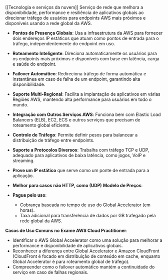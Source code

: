 [[Tecnologia e serviços da nuvem]]
Serviço de rede que melhora a disponibilidade, performance e resiliência de aplicativos globais ao direcionar tráfego de usuários para endpoints AWS mais próximos e disponíveis usando a rede global da AWS.
- **Pontos de Presença Globais**: Usa a infraestrutura da AWS para fornecer dois endereços IP estáticos que atuam como pontos de entrada para o tráfego, independentemente do endpoint em uso.
- **Roteamento Inteligente**: Direciona automaticamente os usuários para os endpoints mais próximos e disponíveis com base em latência, carga e saúde do endpoint.
- **Failover Automático**: Redireciona tráfego de forma automática e instantânea em caso de falha de um endpoint, garantindo alta disponibilidade.
- **Suporte Multi-Regional**: Facilita a implantação de aplicativos em várias Regiões AWS, mantendo alta performance para usuários em todo o mundo.
- **Integração com Outros Serviços AWS**: Funciona bem com Elastic Load Balancers (ELB), EC2, ECS e outros serviços que precisam de roteamento global eficiente.
- **Controle de Tráfego**: Permite definir pesos para balancear a distribuição de tráfego entre endpoints.
- **Suporte a Protocolos Diversos**: Trabalha com tráfego TCP e UDP, adequado para aplicativos de baixa latência, como jogos, VoIP e streaming.
- **Prove um IP estático** que serve como um ponte de entrada para a aplicação.
- **Melhor para casos não HTTP, como (UDP)**
**Modelo de Preços**:

- **Pague pelo uso**:
    - Cobrança baseada no tempo de uso do Global Accelerator (em horas).
    - Taxa adicional para transferência de dados por GB trafegado pela rede global da AWS.

**Casos de Uso Comuns no Exame AWS Cloud Practitioner**:

- Identificar o AWS Global Accelerator como uma solução para melhorar a performance e disponibilidade de aplicativos globais.
- Reconhecer a diferença entre Global Accelerator e Amazon CloudFront (CloudFront é focado em distribuição de conteúdo em cache, enquanto Global Accelerator é para roteamento global de tráfego).
- Compreender como o failover automático mantém a continuidade do serviço em caso de falhas regionais.